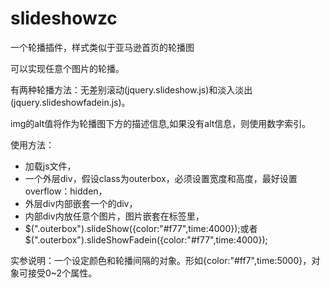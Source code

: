 # slideshowzc

一个轮播插件，样式类似于亚马逊首页的轮播图

可以实现任意个图片的轮播。

有两种轮播方法：无差别滚动(jquery.slideshow.js)和淡入淡出(jquery.slideshowfadein.js)。

img的alt值将作为轮播图下方的描述信息,如果没有alt信息，则使用数字索引。

使用方法：

* 加载js文件，
* 一个外层div，假设class为outerbox，必须设置宽度和高度，最好设置overflow：hidden，
* 外层div内部嵌套一个的div，
* 内部div内放任意个图片，图片嵌套在<a>标签里，
* $(".outerbox").slideShow({color:"#f77",time:4000});或者$(".outerbox").slideShowFadein({color:"#f77",time:4000});

实参说明：一个设定颜色和轮播间隔的对象。形如{color:"#ff7",time:5000}，对象可接受0~2个属性。
